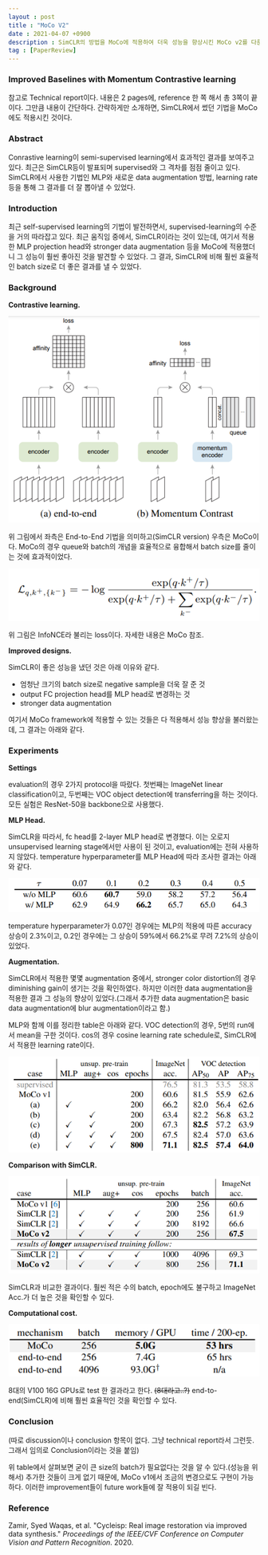 ```yaml
---
layout : post
title : "MoCo V2"
date : 2021-04-07 +0900
description : SimCLR의 방법을 MoCo에 적용하여 더욱 성능을 향상시킨 MoCo v2를 다룬 논문의 간단한 리뷰입니다.
tag : [PaperReview]
---
```


### Improved Baselines with Momentum Contrastive learning



 참고로 Technical report이다. 내용은 2 pages에, reference 한 쪽 해서 총 3쪽이 끝이다. 그만큼 내용이 간단하다. 간략하게만 소개하면, SimCLR에서 썼던 기법을 MoCo에도 적용시킨 것이다.



### Abstract

 Conrastive learning이 semi-supervised learning에서 효과적인 결과를 보여주고 있다. 최근은 SimCLR등이 발표되며 supervised와 그 격차를 점점 줄이고 있다. SimCLR에서 사용한 기법인 MLP와 새로운 data augmentation 방법, learning rate 등을 통해 그 결과를 더 잘 뽑아낼 수 있었다.



### Introduction

 최근 self-supervised learning의 기법이 발전하면서, supervised-learning의 수준을 거의 따라잡고 있다. 최근 움직임 중에서, SimCLR이라는 것이 있는데, 여기서 적용한 MLP projection head와 stronger data augmentation 등을 MoCo에 적용했더니 그 성능이 훨씬 좋아진 것을 발견할 수 있었다. 그 결과, SimCLR에 비해 훨씬 효율적인 batch size로 더 좋은 결과를 낼 수 있었다.



### Background

__Contrastive learning.__

![img1](https://raw.githubusercontent.com/ReaperMaKNaE/reapermaknae.github.io/main/assets/img/20210407-1.PNG)

 위 그림에서 좌측은 End-to-End 기법을 의미하고(SimCLR version) 우측은 MoCo이다. MoCo의 경우 queue와 batch의 개념을 효율적으로 융합해서 batch size를 줄이는 것에 효과적이었다.

![img2](https://raw.githubusercontent.com/ReaperMaKNaE/reapermaknae.github.io/main/assets/img/20210407-2.PNG)

 위 그림은 InfoNCE라 불리는 loss이다. 자세한 내용은 MoCo 참조.

__Improved designs.__

 SimCLR이 좋은 성능을 냈던 것은 아래 이유와 같다.

- 엄청난 크기의 batch size로 negative sample을 더욱 잘 준 것
- output FC projection head를 MLP head로 변경하는 것
- stronger data augmentation

 여기서 MoCo framework에 적용할 수 있는 것들은 다 적용해서 성능 향상을 불러왔는데, 그 결과는 아래와 같다.



### Experiments

__Settings__

 evaluation의 경우 2가지 protocol을 따랐다. 첫번째는 ImageNet linear classification이고, 두번째는 VOC object detection에 transferring을 하는 것이다. 모든 실험은 ResNet-50을 backbone으로 사용했다.

__MLP Head.__

 SimCLR을 따라서, fc head를 2-layer MLP head로 변경했다. 이는 오로지 unsupervised learning stage에서만 사용이 된 것이고, evaluation에는 전혀 사용하지 않았다. temperature hyperparameter를 MLP Head에 따라 조사한 결과는 아래와 같다.

![img3](https://raw.githubusercontent.com/ReaperMaKNaE/reapermaknae.github.io/main/assets/img/20210407-3.PNG)

 temperature hyperparameter가 0.07인 경우에는 MLP의 적용에 따른 accuracy 상승이 2.3%이고, 0.2인 경우에는 그 상승이 59%에서 66.2%로 무려 7.2%의 상승이 있었다.

__Augmentation.__

 SimCLR에서 적용한 몇몇 augmentation 중에서, stronger color distortion의 경우 diminishing gain이 생기는 것을 확인하였다. 하지만 이러한 data augmentation을 적용한 결과 그 성능의 향상이 있었다.(그래서 추가한 data augmentation은 basic data augmentation에 blur augmentation이라고 함.)

MLP와 함께 이를 정리한 table은 아래와 같다. VOC detection의 경우, 5번의 run에서 mean을 구한 것이다. cos의 경우 cosine learning rate schedule로, SimCLR에서 적용한 learning rate이다.

![img4](https://raw.githubusercontent.com/ReaperMaKNaE/reapermaknae.github.io/main/assets/img/20210407-4.PNG)

__Comparison with SimCLR.__

![img5](https://raw.githubusercontent.com/ReaperMaKNaE/reapermaknae.github.io/main/assets/img/20210407-5.PNG)

 SimCLR과 비교한 결과이다. 훨씬 적은 수의 batch, epoch에도 불구하고 ImageNet Acc.가 더 높은 것을 확인할 수 있다.

__Computational cost.__

![img6](https://raw.githubusercontent.com/ReaperMaKNaE/reapermaknae.github.io/main/assets/img/20210407-6.PNG)

 8대의 V100 16G GPUs로 test 한 결과라고 한다. ~~(8대라고..?)~~  end-to-end(SimCLR)에 비해 훨씬 효율적인 것을 확인할 수 있다.



### Conclusion

 (따로 discussion이나 conclusion 항목이 없다. 그냥 technical report라서 그런듯. 그래서 임의로 Conclusion이라는 것을 붙임)

 위 table에서 살펴보면 굳이 큰 size의 batch가 필요없다는 것을 알 수 있다.(성능을 위해서) 추가한 것들이 크게 없기 때문에, MoCo v1에서 조금의 변경으로도 구현이 가능하다. 이러한 improvement들이 future work들에 잘 적용이 되길 빈다.



### Reference

Zamir, Syed Waqas, et al. "Cycleisp: Real image restoration via improved data synthesis." *Proceedings of the IEEE/CVF Conference on Computer Vision and Pattern Recognition*. 2020.
